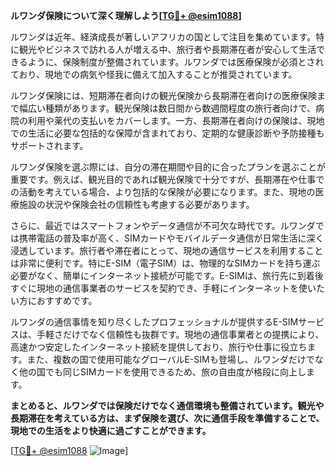 **ルワンダ保険について深く理解しよう[[TG💪+ @esim1088](https://t.me/s/esim1088)]**

ルワンダは近年、経済成長が著しいアフリカの国として注目を集めています。特に観光やビジネスで訪れる人が増える中、旅行者や長期滞在者が安心して生活できるように、保険制度が整備されています。ルワンダでは医療保険が必須とされており、現地での病気や怪我に備えて加入することが推奨されています。

ルワンダ保険には、短期滞在者向けの観光保険から長期滞在者向けの医療保険まで幅広い種類があります。観光保険は数日間から数週間程度の旅行者向けで、病院の利用や薬代の支払いをカバーします。一方、長期滞在者向けの保険は、現地での生活に必要な包括的な保障が含まれており、定期的な健康診断や予防接種もサポートされます。

ルワンダ保険を選ぶ際には、自分の滞在期間や目的に合ったプランを選ぶことが重要です。例えば、観光目的であれば観光保険で十分ですが、長期滞在や仕事での活動を考えている場合、より包括的な保険が必要になります。また、現地の医療施設の状況や保険会社の信頼性も考慮する必要があります。

さらに、最近ではスマートフォンやデータ通信が不可欠な時代です。ルワンダでは携帯電話の普及率が高く、SIMカードやモバイルデータ通信が日常生活に深く浸透しています。旅行者や滞在者にとって、現地の通信サービスを利用することは非常に便利です。特にE-SIM（電子SIM）は、物理的なSIMカードを持ち運ぶ必要がなく、簡単にインターネット接続が可能です。E-SIMは、旅行先に到着後すぐに現地の通信事業者のサービスを契約でき、手軽にインターネットを使いたい方におすすめです。

ルワンダの通信事情を知り尽くしたプロフェッショナルが提供するE-SIMサービスは、手軽さだけでなく信頼性も抜群です。現地の通信事業者との提携により、高速かつ安定したインターネット接続を提供しており、旅行や仕事に役立ちます。また、複数の国で使用可能なグローバルE-SIMも登場し、ルワンダだけでなく他の国でも同じSIMカードを使用できるため、旅の自由度が格段に向上します。

**まとめると、ルワンダでは保険だけでなく通信環境も整備されています。観光や長期滞在を考えている方は、まず保険を選び、次に通信手段を準備することで、現地での生活をより快適に過ごすことができます。**

[[TG💪+ @esim1088](https://t.me/s/esim1088) ![Image](https://i.postimg.cc/Y0z9fWf4/image.png)]